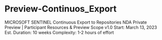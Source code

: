 # Preview-Continuos_Export

MICROSOFT SENTINEL
Continuous Export to Repositories
NDA Private Preview | Participant Resources & Preview Scope v1.0
Start: March 13, 2023 Est. Duration: 10 weeks Complexity: 1-2 hours of effort
